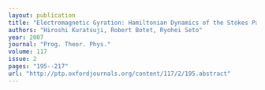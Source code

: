```yaml
---
layout: publication
title: "Electromagnetic Gyration: Hamiltonian Dynamics of the Stokes Parameters"
authors: "Hiroshi Kuratsuji, Robert Botet, Ryohei Seto"
year: 2007
journal: "Prog. Theor. Phys."
volume: 117
issue: 2
pages: "195--217"
url: "http://ptp.oxfordjournals.org/content/117/2/195.abstract"
---
```

